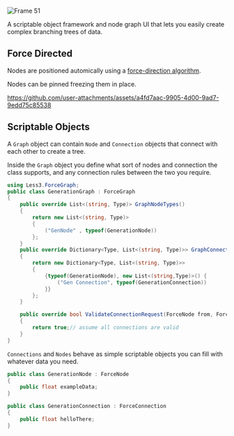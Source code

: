 ![Frame 51](https://github.com/user-attachments/assets/d8d4fab8-37e8-4cf3-ac71-dca490e52337)

A scriptable object framework and node graph UI that lets you easily create complex branching trees of data.

## Force Directed
Nodes are positioned automically using a [force-direction algorithm](https://en.wikipedia.org/wiki/Force-directed_graph_drawing).

Nodes can be pinned freezing them in place.

https://github.com/user-attachments/assets/a4fd7aac-9905-4d00-9ad7-9edd75c85538

## Scriptable Objects
A `Graph` object can contain `Node` and `Connection` objects that connect with each other to create a tree.

Inside the `Graph` object you define what sort of nodes and connection the class supports, and any connection rules between the two you require.

```csharp
using Less3.ForceGraph;
public class GenerationGraph : ForceGraph
{
    public override List<(string, Type)> GraphNodeTypes()
    {
        return new List<(string, Type)>
        {
            ("GenNode" , typeof(GenerationNode))
        };
    }
    public override Dictionary<Type, List<(string, Type)>> GraphConnectionTypes()
    {
        return new Dictionary<Type, List<(string, Type)>>
        {
            {typeof(GenerationNode), new List<(string,Type)>() {
                ("Gen Connection", typeof(GenerationConnection))
            }}
        };
    }

    public override bool ValidateConnectionRequest(ForceNode from, ForceNode to, Type connectionType)
    {
        return true;// assume all connections are valid
    }
}
```

`Connections` and `Nodes` behave as simple scriptable objects you can fill with whatever data you need.

```csharp
public class GenerationNode : ForceNode
{
    public float exampleData;
}

public class GenerationConnection : ForceConnection
{
    public float helloThere;
}
```

